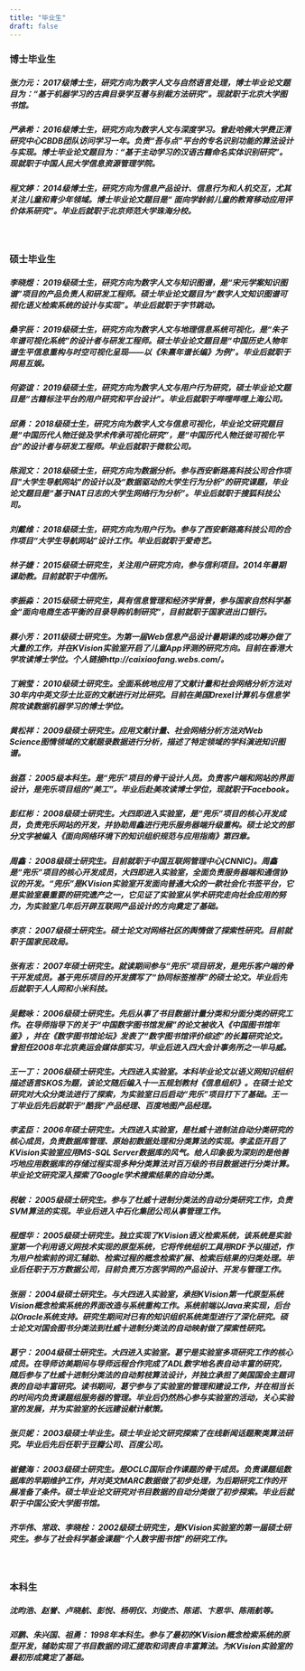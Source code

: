 ```yaml
---
title: "毕业生"
draft: false
---
```

### **博士毕业生**

##### **张力元：** 2017级博士生，研究方向为数字人文与自然语言处理，博士毕业论文题目为：“基于机器学习的古典目录学互著与别裁方法研究”。现就职于北京大学图书馆。

##### **严承希：** 2016级博士生，研究方向为数字人文与深度学习。曾赴哈佛大学费正清研究中心CBDB团队访问学习一年。负责“吾与点”平台的专名识别功能的算法设计与实现。博士毕业论文题目为：“基于主动学习的汉语古籍命名实体识别研究”。现就职于中国人民大学信息资源管理学院。
##### **程文婷：** 2014级博士生，研究方向为信息产品设计、信息行为和人机交互，尤其关注儿童和青少年领域。博士毕业论文题目是“ 面向学龄前儿童的教育移动应用评价体系研究”。毕业后就职于北京师范大学珠海分校。

<br>

### **硕士毕业生**

##### **李晓煜：** 2019级硕士生，研究方向为数字人文与知识图谱，是“宋元学案知识图谱”项目的产品负责人和研发工程师。硕士毕业论文题目为“数字人文知识图谱可视化语义检索系统的设计与实现”。毕业后就职于字节跳动。
##### **桑宇辰：** 2019级硕士生，研究方向为数字人文与地理信息系统可视化，是“朱子年谱可视化系统”的设计者与研发工程师。硕士毕业论文题目是“中国历史人物年谱生平信息重构与时空可视化呈现——以《朱熹年谱长编》为例”。毕业后就职于网易互娱。
##### **何姿谊：** 2019级硕士生，研究方向为数字人文与用户行为研究，硕士毕业论文题目是“古籍标注平台的用户研究和平台设计”。毕业后就职于哔哩哔哩上海公司。
##### **邱勇：** 2018级硕士生，研究方向为数字人文与信息可视化，毕业论文研究题目是“中国历代人物迁徙及学术传承可视化研究”，是“中国历代人物迁徙可视化平台”的设计者与研发工程师。毕业后就职于微软公司。
##### **陈润文：** 2018级硕士生，研究方向为数据分析。参与西安新路高科技公司合作项目"大学生导航网站"的设计以及“数据驱动的大学生行为分析”的研究课题，毕业论文题目是“基于NAT日志的大学生网络行为分析”。毕业后就职于搜狐科技公司。
##### **刘戴维：** 2018级硕士生，研究方向为用户行为。参与了西安新路高科技公司的合作项目“大学生导航网站”设计工作。毕业后就职于爱奇艺。
##### **林子婕：** 2015级硕士研究生，关注用户研究方向，参与信利项目。2014年暑期课助教。目前就职于中信所。
##### **李振淼：** 2015级硕士研究生，具有信息管理和经济学背景，参与国家自然科学基金“面向电商生态平衡的目录导购机制研究”，目前就职于国家进出口银行。
##### **蔡小芳：** 2011级硕士研究生。为第一届Web信息产品设计暑期课的成功筹办做了大量的工作，并在KVision实验室开启了儿童App评测的研究方向。目前在香港大学攻读博士学位。个人链接http://caixiaofang.webs.com/。
##### **丁婉莹：** 2010级硕士研究生。全面系统地应用了文献计量和社会网络分析方法对30年内中英文莎士比亚的文献进行对比研究。目前在美国Drexel计算机与信息学院攻读数据机器学习的博士学位。
##### **黄松祥：** 2009级硕士研究生。应用文献计量、社会网络分析方法对Web Science图情领域的文献题录数据进行分析，描述了特定领域的学科演进知识图谱。
##### **翁荔：** 2005级本科生。是“兜乐”项目的骨干设计人员。负责客户端和网站的界面设计，是兜乐项目组的“美工”。毕业后赴美攻读博士学位，现就职于Facebook。
##### **彭红彬：** 2008级硕士研究生。大四即进入实验室，是“兜乐”项目的核心开发成员，负责兜乐网站的开发，并协助周鑫进行兜乐服务器端升级重构。硕士论文的部分文字被编入《面向网络环境下的知识组织规范与应用指南》第四章。
##### **周鑫：** 2008级硕士研究生。目前就职于中国互联网管理中心(CNNIC)。周鑫是“兜乐”项目的核心开发成员，大四即进入实验室，全面负责服务器端和通信协议的开发。“兜乐”是KVision实验室开发面向普通大众的一款社会化书签平台，它是实验室最重要的研究遗产之一，它见证了实验室从学术研究走向社会应用的努力，为实验室几年后开辟互联网产品设计的方向奠定了基础。
##### **李京：** 2007级硕士研究生。硕士论文对网络社区的舆情做了探索性研究。目前就职于国家民政局。
##### **张有志：** 2007年硕士研究生。就读期间参与“兜乐”项目研发，是兜乐客户端的骨干开发成员。基于兜乐项目的开发撰写了“协同标签推荐”的硕士论文。毕业后先后就职于人人网和小米科技。
##### **吴懿咏：** 2006级硕士研究生。先后从事了书目数据计量分类和分面分类的研究工作。在导师指导下的关于“中国数字图书馆发展”的论文被收入《中国图书馆年鉴》，并在《数字图书馆论坛》发表了“数字图书馆评价综述”的长篇研究论文。曾担任2008年北京奥运会媒体部实习，毕业后进入四大会计事务所之一毕马威。
##### **王一丁：** 2006级硕士研究生。大四进入实验室。本科毕业论文以语义网知识组织描述语言SKOS为题，该论文随后编入十一五规划教材《信息组织》。在硕士论文研究对大众分类法进行了探索，为实验室日后启动“兜乐”项目打下了基础。王一丁毕业后先后就职于“酷我”产品经理、百度地图产品经理。
##### **李孟臣：** 2006年硕士研究生。大四进入实验室，是杜威十进制法自动分类研究的核心成员，负责数据库管理、原始初数据处理和分类算法的实现。李孟臣开启了KVision实验室应用MS-SQL Server数据库的风气。给人印象极为深刻的是他善巧地应用数据库的存储过程实现多种分类算法对百万级的书目数据进行分类计算。毕业论文研究深入探索了Google学术搜索结果的自动分类。
##### **税敏：** 2005级硕士研究生。参与了杜威十进制分类法的自动分类研究工作，负责SVM算法的实现。毕业后进入中石化集团公司从事管理工作。
##### **程煜华：**  2005级硕士研究生。独立实现了KVision语义检索系统，该系统是实验室第一个利用语义网技术实现的原型系统，它将传统组织工具用RDF予以描述，作为用户检索前的词汇辅助、检索过程的概念检索扩展、检索后结果的归类处理。毕业后任职于万方数据公司，目前负责万方医学网的产品设计、开发与管理工作。
##### **张丽：** 2004级硕士研究生。与大四进入实验室，承担KVision第一代原型系统Vision概念检索系统的界面改造与系统重构工作。系统前端以Java来实现，后台以Oracle系统支持。研究生期间对已有的知识组织系统类型进行了深化研究。硕士论文对国会图书分类法到杜威十进制分类法的自动映射做了探索性研究。
##### **葛宁：** 2004级硕士研究生。大四进入实验室。葛宁是实验室多项研究工作的核心成员。在导师访美期间与导师远程合作完成了ADL数字地名表自动丰富的研究，随后参与了杜威十进制分类法的自动剪枝算法设计，并独立承担了美国国会主题词表的自动丰富研究。读书期间，葛宁参与了实验室的管理和建设工作，并在相当长的时间内负责课题组服务器的管理。毕业后仍然热心参与实验室的活动，关心实验室的发展，并为实验室的长远建设献计献策。
##### **张贝妮：** 2003级硕士毕业生。硕士毕业论文研究探索了在线新闻话题聚类算法研究。毕业后先后任职于豆瓣公司、百度公司。
##### **崔健海：** 2003级硕士研究生。是OCLC国际合作课题的骨干成员。负责课题组数据库的早期维护工作，并对英文MARC数据做了初步处理，为后期研究工作的开展准备了条件。硕士毕业论文研究对书目数据的自动分类做了初步探索。毕业后就职于中国公安大学图书馆。
##### **齐华伟、常政、李晓栓：** 2002级硕士研究生，是KVision实验室的第一届硕士研究生。参与了社会科学基金课题“个人数字图书馆”的研究工作。

<br>

### **本科生**

##### **沈昀浩、赵誉、卢晓航、彭悦、杨明仪、刘俊杰、陈诺、卞恩华、陈雨航等。**
##### **邓鹏、朱兴国、祖勇：** 1998年本科生。参与了最初的KVision概念检索系统的原型开发，辅助实现了书目数据的词汇提取和词表自丰富算法。为KVision实验室的最初形成奠定了基础。